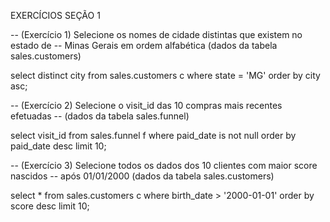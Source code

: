 EXERCÍCIOS SEÇÃO 1

-- (Exercício 1) Selecione os nomes de cidade distintas que existem no estado de
-- Minas Gerais em ordem alfabética (dados da tabela sales.customers)

select distinct city 
from sales.customers c 
where state = 'MG'
order by city asc;

-- (Exercício 2) Selecione o visit_id das 10 compras mais recentes efetuadas
-- (dados da tabela sales.funnel)

select visit_id
from sales.funnel f 
where paid_date is not null
order by paid_date desc
limit 10;

-- (Exercício 3) Selecione todos os dados dos 10 clientes com maior score nascidos
-- após 01/01/2000 (dados da tabela sales.customers)

select *
from sales.customers c 
where birth_date > '2000-01-01'
order by score desc
limit 10;


